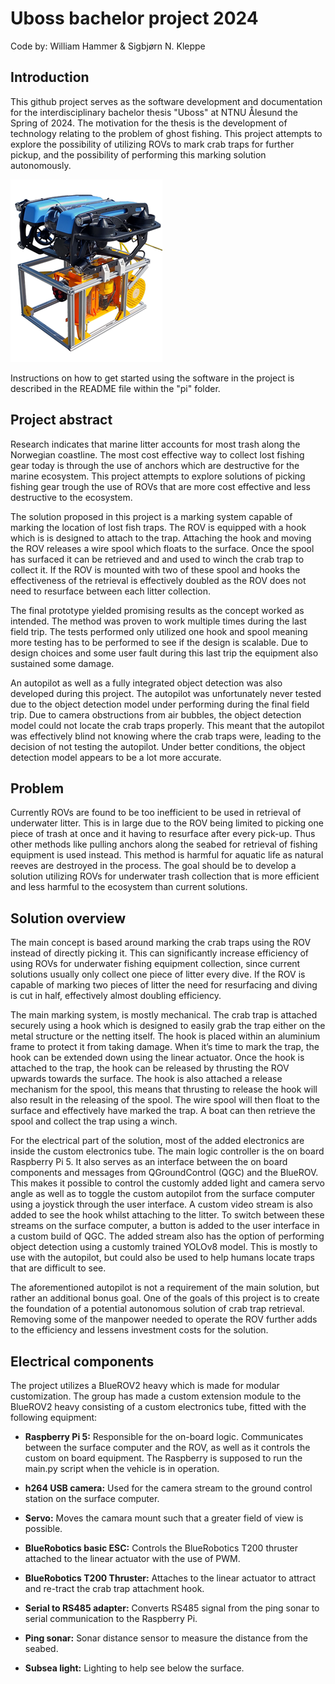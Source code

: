 # Uboss bachelor project 2024
Code by: William Hammer & Sigbjørn N. Kleppe

## Introduction
This github project serves as the software development and documentation for the interdisciplinary bachelor thesis
"Uboss" at NTNU Ålesund the Spring of 2024. The motivation for the thesis is the development of technology relating to the problem of
ghost fishing. This project attempts to explore the possibility of utilizing ROVs to mark crab traps for further pickup,
and the possibility of performing this marking solution autonomously.

![The final product](pi/images/rovOnExtenderModule.png)

Instructions on how to get started using the software in the project is described in the README file within the
"pi" folder.



## Project abstract

Research indicates that marine litter accounts for most trash along the Norwegian coastline. The
most cost effective way to collect lost fishing gear today is through the use of anchors which are
destructive for the marine ecosystem. This project attempts to explore solutions of picking fishing
gear trough the use of ROVs that are more cost effective and less destructive to the ecosystem.

The solution proposed in this project is a marking system capable of marking the location of lost
fish traps. The ROV is equipped with a hook which is is designed to attach to the trap. Attaching
the hook and moving the ROV releases a wire spool which floats to the surface. Once the spool
has surfaced it can be retrieved and and used to winch the crab trap to collect it. If the ROV is
mounted with two of these spool and hooks the effectiveness of the retrieval is effectively doubled
as the ROV does not need to resurface between each litter collection.

The final prototype yielded promising results as the concept worked as intended. The method was
proven to work multiple times during the last field trip. The tests performed only utilized one
hook and spool meaning more testing has to be performed to see if the design is scalable. Due to
design choices and some user fault during this last trip the equipment also sustained some damage.

An autopilot as well as a fully integrated object detection was also developed during this project.
The autopilot was unfortunately never tested due to the object detection model under performing
during the final field trip. Due to camera obstructions from air bubbles, the object detection model
could not locate the crab traps properly. This meant that the autopilot was effectively blind not
knowing where the crab traps were, leading to the decision of not testing the autopilot. Under
better conditions, the object detection model appears to be a lot more accurate.

## Problem
Currently ROVs are found to be too inefficient to be used in retrieval of underwater litter.
This is in large due to the ROV being limited to picking one piece of trash at once and it having
to resurface after every pick-up. Thus other methods like pulling anchors along the seabed for
retrieval of fishing equipment is used instead. This method is harmful for aquatic life as natural
reeves are destroyed in the process. The goal should be to develop a solution utilizing ROVs for
underwater trash collection that is more efficient and less harmful to the ecosystem than current
solutions.


## Solution overview

The main concept is based around marking the crab traps using the ROV instead of directly
picking it. This can significantly increase efficiency of using ROVs for underwater fishing equipment
collection, since current solutions usually only collect one piece of litter every dive. If the ROV is
capable of marking two pieces of litter the need for resurfacing and diving is cut in half, effectively
almost doubling efficiency.

The main marking system, is mostly mechanical. The crab trap is attached securely using a hook
which is designed to easily grab the trap either on the metal structure or the netting itself. The
hook is placed within an aluminium frame to protect it from taking damage. When it’s time to
mark the trap, the hook can be extended down using the linear actuator. Once the hook is attached
to the trap, the hook can be released by thrusting the ROV upwards towards the surface. The
hook is also attached a release mechanism for the spool, this means that thrusting to release the
hook will also result in the releasing of the spool. The wire spool will then float to the surface and
effectively have marked the trap. A boat can then retrieve the spool and collect the trap using a
winch.

For the electrical part of the solution, most of the added electronics are inside the custom electronics
tube. The main logic controller is the on board Raspberry Pi 5. It also serves as an interface
between the on board components and messages from QGroundControl (QGC) and the BlueROV.
This makes it possible to control the customly added light and camera servo angle as well as to
toggle the custom autopilot from the surface computer using a joystick through the user interface.
A custom video stream is also added to see the hook whilst attaching to the litter. To switch
between these streams on the surface computer, a button is added to the user interface in a custom
build of QGC. The added stream also has the option of performing object detection using a
customly trained YOLOv8 model. This is mostly to use with the autopilot, but could also be used
to help humans locate traps that are difficult to see.

The aforementioned autopilot is not a requirement of the main solution, but rather an additional
bonus goal. One of the goals of this project is to create the foundation of a potential autonomous
solution of crab trap retrieval. Removing some of the manpower needed to operate the ROV further
adds to the efficiency and lessens investment costs for the solution.


## Electrical components

The project utilizes a BlueROV2 heavy which is made for modular customization. The group has made a custom extension
module to the BlueROV2 heavy consisting of a custom electronics tube, fitted with the following equipment:

* **Raspberry Pi 5:** Responsible for the on-board logic. Communicates between the surface computer and the ROV, as well as
  it controls the custom on board equipment. The Raspberry is supposed to run the main.py script when the
  vehicle is in operation.

* **h264 USB camera:** Used for the camera stream to the ground control station on the surface computer.

* **Servo:** Moves the camara mount such that a greater field of view is possible.

* **BlueRobotics basic ESC:** Controls the BlueRobotics T200 thruster attached to the linear actuator with the use of PWM.

* **BlueRobotics T200 Thruster:** Attaches to the linear actuator to attract and re-tract the crab trap attachment hook.

* **Serial to RS485 adapter:** Converts RS485 signal from the ping sonar to serial communication to the Raspberry Pi.

* **Ping sonar:** Sonar distance sensor to measure the distance from the seabed.

* **Subsea light:** Lighting to help see below the surface. 

























